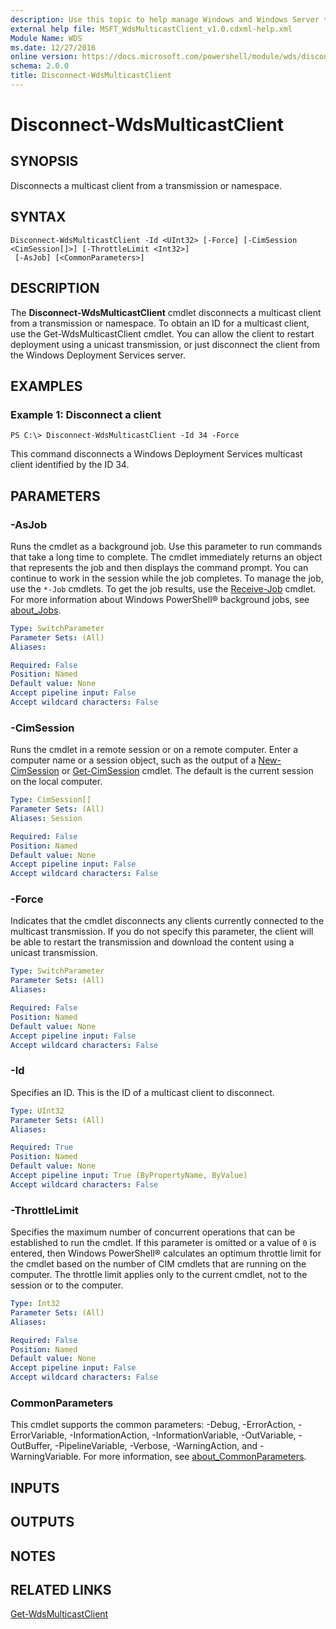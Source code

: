 ```yaml
---
description: Use this topic to help manage Windows and Windows Server technologies with Windows PowerShell.
external help file: MSFT_WdsMulticastClient_v1.0.cdxml-help.xml
Module Name: WDS
ms.date: 12/27/2016
online version: https://docs.microsoft.com/powershell/module/wds/disconnect-wdsmulticastclient?view=windowsserver2016-ps&wt.mc_id=ps-gethelp
schema: 2.0.0
title: Disconnect-WdsMulticastClient
---
```


# Disconnect-WdsMulticastClient

## SYNOPSIS
Disconnects a multicast client from a transmission or namespace.

## SYNTAX

```
Disconnect-WdsMulticastClient -Id <UInt32> [-Force] [-CimSession <CimSession[]>] [-ThrottleLimit <Int32>]
 [-AsJob] [<CommonParameters>]
```

## DESCRIPTION
The **Disconnect-WdsMulticastClient** cmdlet disconnects a multicast client from a transmission or namespace.
To obtain an ID for a multicast client, use the Get-WdsMulticastClient cmdlet.
You can allow the client to restart deployment using a unicast transmission, or just disconnect the client from the Windows Deployment Services server.

## EXAMPLES

### Example 1: Disconnect a client
```
PS C:\> Disconnect-WdsMulticastClient -Id 34 -Force
```

This command disconnects a Windows Deployment Services multicast client identified by the ID 34.

## PARAMETERS

### -AsJob
Runs the cmdlet as a background job.
Use this parameter to run commands that take a long time to complete. 
 The cmdlet immediately returns an object that represents the job and then displays the command prompt.
You can continue to work in the session while the job completes.
To manage the job, use the `*-Job` cmdlets.
To get the job results, use the [Receive-Job](https://go.microsoft.com/fwlink/?LinkID=113372) cmdlet. 
 For more information about Windows PowerShell® background jobs, see [about_Jobs](https://go.microsoft.com/fwlink/?LinkID=113251).

```yaml
Type: SwitchParameter
Parameter Sets: (All)
Aliases: 

Required: False
Position: Named
Default value: None
Accept pipeline input: False
Accept wildcard characters: False
```

### -CimSession
Runs the cmdlet in a remote session or on a remote computer.
Enter a computer name or a session object, such as the output of a [New-CimSession](https://go.microsoft.com/fwlink/p/?LinkId=227967) or [Get-CimSession](https://go.microsoft.com/fwlink/p/?LinkId=227966) cmdlet.
The default is the current session on the local computer.

```yaml
Type: CimSession[]
Parameter Sets: (All)
Aliases: Session

Required: False
Position: Named
Default value: None
Accept pipeline input: False
Accept wildcard characters: False
```

### -Force
Indicates that the cmdlet disconnects any clients currently connected to the multicast transmission.
If you do not specify this parameter, the client will be able to restart the transmission and download the content using a unicast transmission.

```yaml
Type: SwitchParameter
Parameter Sets: (All)
Aliases: 

Required: False
Position: Named
Default value: None
Accept pipeline input: False
Accept wildcard characters: False
```

### -Id
Specifies an ID.
This is the ID of a multicast client to disconnect.

```yaml
Type: UInt32
Parameter Sets: (All)
Aliases: 

Required: True
Position: Named
Default value: None
Accept pipeline input: True (ByPropertyName, ByValue)
Accept wildcard characters: False
```

### -ThrottleLimit
Specifies the maximum number of concurrent operations that can be established to run the cmdlet.
If this parameter is omitted or a value of `0` is entered, then Windows PowerShell® calculates an optimum throttle limit for the cmdlet based on the number of CIM cmdlets that are running on the computer.
The throttle limit applies only to the current cmdlet, not to the session or to the computer.

```yaml
Type: Int32
Parameter Sets: (All)
Aliases: 

Required: False
Position: Named
Default value: None
Accept pipeline input: False
Accept wildcard characters: False
```

### CommonParameters
This cmdlet supports the common parameters: -Debug, -ErrorAction, -ErrorVariable, -InformationAction, -InformationVariable, -OutVariable, -OutBuffer, -PipelineVariable, -Verbose, -WarningAction, and -WarningVariable. For more information, see [about_CommonParameters](https://go.microsoft.com/fwlink/?LinkID=113216).

## INPUTS

## OUTPUTS

## NOTES

## RELATED LINKS

[Get-WdsMulticastClient](./Get-WdsMulticastClient.md)

